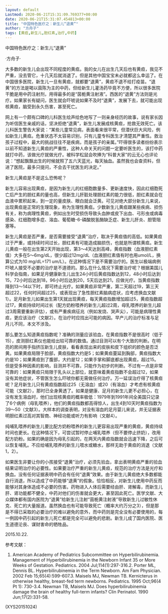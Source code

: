 ```yaml
---
layout: default
Lastmod: 2020-06-21T15:31:09.769377+00:00
date: 2020-06-21T15:31:07.454813+00:00
title: "中国特色医疗之：新生儿“退黄”"
author: "方舟子"
tags: [黄疸,新生儿,胆红素,治疗,中药]
---
```


中国特色医疗之：新生儿“退黄”

·方舟子·

大多数的新生儿会出现不同程度的黄疸。我的女儿在出生几天后也有黄疸，我见不严重，没去管它，十几天后就消退了。但是其他中国宝宝未必就都这么幸运了。在中国很多医院，新生儿一旦有黄疸，就都要“退黄”，黄疸不退不给打疫苗。“退黄”的方法是喝以茵陈为主的中药，但给新生儿灌汤药毕竟不方便，所以很多医院干脆是用中药注射剂，用得最多的是“茵栀黄注射液”。西医的“退黄”方法则是光疗。如果家长有疑问，医生就会吓唬说如果不及时“退黄”，发展下去，就可能出现核黄疸，脑受到永久伤害，甚至死亡。

网上有一个颇有口碑的儿科医生绘声绘色地写了一则亲身经历的故事，说有家长因为听信医生亲戚的话，坚决拒绝“退黄”，新生儿发展成核黄疸，抢救无效死亡。该儿科医生警告大家说：“某些儿童常见病，表面看来很平常，但潜伏巨大风险，例如新生儿黄疸。危重状态不太容易识别，只有儿童专科医生才清楚其严重性。救治孩子过程中，最大的挑战往往不是疾病，而是孩子的亲属。”吓得很多读者纷纷表示以前不知道新生儿黄疸的严重性，这种人命关天的问题一定要听医生的，该打中药就打中药，该做光疗就做光疗。被科学松鼠会吹捧为“科普大家”的云无心也评论说：“想起飘飘出生的时候就照了五六天蓝光，每天抽血。虽然我也会查资料，但进了医院，最多只提问，不会去干扰医生的决定。”

新生儿黄疸是不是这么恐怖呢？

新生儿容易出现黄疸，是因为新生儿的红细胞数量多、更新速度快，因此红细胞死亡后产生的胆红素的量也高，但新生儿肝脏处理胆红素的能力很低，胆红素就会在血液中累积起来，到一定的量皮肤、眼白就会泛黄。可见对绝大部分新生儿来说，出现黄疸是正常的生理现象，称为生理性黄疸。少数新生儿黄疸跟某些疾病、损伤有关，称为病理性黄疸，例如出生时受损伤导致头血肿或皮下出血、弓形虫或病毒感染、红细胞增多症、溶血、葡萄糖-6-磷酸脱氢酶缺乏症、新生儿肝炎、胆管阻塞等。

新生儿黄疸是否严重，是否需要接受“退黄”治疗，取决于黄疸值的高低。如果黄疸过于严重，或持续时间过长，胆红素有可能造成脑损伤，也就是所谓核黄疸。新生儿黄疸一般在出生第2天开始出现，第3～4天达到高峰，黄疸指数（血液胆红素值）大多在5～6mg/dL，很少超过12mg/dL（血液胆红素值有时也用umol/L，换算公式为10 mg/dL=171 um/L）。在这种情况下是不需要治疗的。医生以极端病例吓唬人接受不必要的治疗是不道德的。那么在什么情况下需要治疗呢？根据美国儿科学会指南，如果足月健康新生儿出生24小时后黄疸指数达到12，48小时后达到15，72小时后达到18，96小时后达到20，5天后达到21，应做光疗。当黄疸指数降到13～14以下时，即可终止光疗。如果黄疸非常严重，第二天超过19，第三天超过22，任何时间超过25，或表现出了急性胆红素脑病症状，应考虑换血文献1）。足月新生儿如果出生第1天就出现黄疸，每天黄疸指数增加超过5，黄疸指数超过17，黄疸持续时间过长（配方奶粉喂养的新生儿超过2周，母乳喂养的新生儿超过3周需要重新评估），或有严重疾病征兆（例如发烧、哭声尖），可能是病理性黄疸，更应该治疗（文献2）。在治疗时应找出可能的病因。早产儿的治疗标准与足月儿不同，本文不涉及。

那么要怎么知道黄疸指数呢？准确的测量应该验血，在黄疸指数不是很高时（低于15），皮测胆红素仪也能给出较可靠的数值。通过目测可以有个大致的判断。在明亮的房间用手指挤压新生儿皮肤，看看表现出来的皮肤和皮下组织的颜色是否泛黄。如果黄疸局限于脸部，黄疸指数大约是5；如果黄疸蔓延到胸部，黄疸指数大约是10；如果黄疸到了腹部，大约是12；如果手掌和脚底都出现黄疸，超过15。但是受多种因素的影响，目测并不可靠，只能作为初步的判断。不过有一点是非常可靠的：如果黄疸只局限于乳头以上部位，就意味着黄疸指数不会超过12，如果没有其他症状，不管医生怎么吓唬你都无需做任何治疗。万一延误治疗得了核黄疸呢？足月新生儿只有黄疸指数超过25（无溶血）或20（有溶血）才考虑有核黄疸可能（文献2），那时已全身黄透了。如果是健康、足月的新生儿更不必担心，在没有发生溶血时，他们出现核黄疸的概率极低：1979年到1991年间全美国只记录了6个病例（母乳喂养），他们的黄疸指数都高得惊人，出生4到10天时黄疸指数为39～50（文献3）。大样本的调查表明，对没有溶血的足月婴儿来说，并无证据表明胆红素过高对其智商、神经功能或听力有影响（文献4）。

纯哺乳喂养的新生儿要比配方奶粉喂养的新生儿更容易出现严重的黄疸，黄疸持续时间也更长。在这种情况下，可尝试暂时停止哺乳喂养（但不要停止挤奶），改用配方奶粉。如果的确是因为母乳引起的，在两天内黄疸指数就会迅速下降，之后可以恢复哺乳。不应给哺乳喂养的新生儿喂水或糖水，那样无助于黄疸的消退（文献1，2）。

如果医生非要让你的小孩接受“退黄”治疗，必须先验血，拿出表明黄疸严重的验血结果证明治疗的必要性。如果要治疗严重的新生儿黄疸，规范的治疗方法是光疗和换血。没有任何证据表明中药会有任何“退黄”效果。由于新生儿黄疸绝大多数都能自行消退，所以造成了中药能够“退黄”的假象。恰恰相反，对新生儿使用中药反而能够对其身体造成不必要的伤害。药物进入人体后需要经由肝、肾解毒，而新生儿肝、肾功能都不健全，中药对他们的伤害就会更大，甚至因此死亡。医学文献、大众媒体都有国内医院为“退黄”给新生儿注射“茵栀黄注射液”导致新生儿过敏性休克、死亡的大量报道。虽然换血也有可能导致死亡（概率大约万分之3），但是那是不得已采取的必要治疗的难以避免的意外，而中药则是完全没有必要使用的，每一例因中药引起的新生儿死亡都是完全可以避免的悲剧。新生儿成了国内医院、医生道德沦丧、谋财害命的牺牲品。

2015.10.22.

参考文献：

1. American Academy of Pediatrics Subcommittee on Hyperbilirubinemia. Management of Hyperbilirubinemia in the Newborn Infant 35 or More Weeks of Gestation. Pediatrics. 2004 Jul;114(1):297-316.2. Porter ML, Dennis BL. Hyperbilirubinemia in the Term Newborn. Am Fam Physician. 2002 Feb 15;65(4):599-607.3. Maisels MJ, Newman TB. Kernicterus in otherwise healthy, breast-fed term newborns. Pediatrics. 1995 Oct;96(4 Pt 1): 730-3.4. Newman TB, Maisels MJ. Does hyperbilirubinemia damage the brain of healthy full-term infants? Clin Perinatol. 1990 Jun;17(2):331-58.

(XYS20151024)

